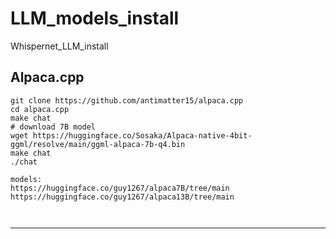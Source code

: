 # LLM_models_install
Whispernet_LLM_install


## Alpaca.cpp
```
git clone https://github.com/antimatter15/alpaca.cpp
cd alpaca.cpp
make chat
# download 7B model
wget https://huggingface.co/Sosaka/Alpaca-native-4bit-ggml/resolve/main/ggml-alpaca-7b-q4.bin
make chat
./chat

models:
https://huggingface.co/guy1267/alpaca7B/tree/main
https://huggingface.co/guy1267/alpaca13B/tree/main



```
___________
